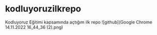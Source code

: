 # kodluyoruzilkrepo
Kodluyoruz Eğitimi kapsamında açtığım ilk repo
![github](Google Chrome 14.11.2022 16_44_36 (2).png)
